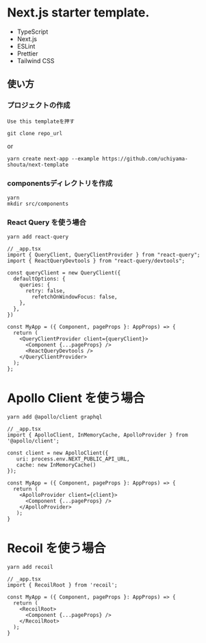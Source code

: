 # Next.js starter template.

- TypeScript
- Next.js
- ESLint
- Prettier
- Tailwind CSS

## 使い方

### プロジェクトの作成

`Use this templateを押す`

```
git clone repo_url
```

or

```
yarn create next-app --example https://github.com/uchiyama-shouta/next-template
```

### componentsディレクトリを作成
```
yarn
mkdir src/components
```

### React Query を使う場合

```
yarn add react-query
```

```TSX
// _app.tsx
import { QueryClient, QueryClientProvider } from "react-query";
import { ReactQueryDevtools } from "react-query/devtools";

const queryClient = new QueryClient({
  defaultOptions: {
    queries: {
      retry: false,
        refetchOnWindowFocus: false,
    },
  },
})

const MyApp = ({ Component, pageProps }: AppProps) => {
  return (
    <QueryClientProvider client={queryClient}>
      <Component {...pageProps} />
      <ReactQueryDevtools />
    </QueryClientProvider>
  );
};
```

# Apollo Client を使う場合

```
yarn add @apollo/client graphql
```

```TSX
// _app.tsx
import { ApolloClient, InMemoryCache, ApolloProvider } from '@apollo/client';

const client = new ApolloClient({
   uri: process.env.NEXT_PUBLIC_API_URL,
   cache: new InMemoryCache()
});

const MyApp = ({ Component, pageProps }: AppProps) => {
  return (
    <ApolloProvider client={client}>
      <Component {...pageProps} />
    </ApolloProvider>
   );
}
```

# Recoil を使う場合

```
yarn add recoil
```

```TSX
// _app.tsx
import { RecoilRoot } from 'recoil';

const MyApp = ({ Component, pageProps }: AppProps) => {
  return (
    <RecoilRoot>
      <Component {...pageProps} />
    </RecoilRoot>
  );
}
```
